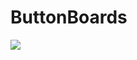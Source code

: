 # ButtonBoards

![](https://user-images.githubusercontent.com/69573151/222279549-deef3d6c-3f4c-4c3a-a20f-6fb0077fa7a8.png)
